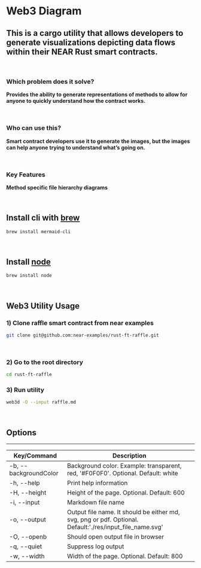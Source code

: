 # Web3 Diagram

## **This is a cargo utility that allows developers to generate visualizations depicting data flows within their NEAR Rust smart contracts.**

<br>

### Which problem does it solve?
**Provides the ability to generate representations of methods to allow for anyone to quickly understand how the contract works.**

<br>

### Who can use this?
**Smart contract developers use it to generate the images, but the images can help anyone trying to understand what’s going on.**

<br>

### Key Features
**Method specific file hierarchy diagrams**<br>

<br>

## Install cli with [brew](https://brew.sh/)

```bash
brew install mermaid-cli
```

<br>

## Install [node](https://gist.github.com/tomysmile/da3cb8194ec8f0e4df86#install-node)

```bash
brew install node
```

<br>

## Web3 Utility Usage


### 1) Clone raffle smart contract from near examples

```bash
git clone git@github.com:near-examples/rust-ft-raffle.git
```

<br>

### 2) Go to the root directory
```bash
cd rust-ft-raffle
```

### 3) Run utility
```bash
web3d -O --input raffle.md
```

<br>

## Options
___

| Key/Command | Description |
| ----------- | ----------- |
| -b, --backgroundColor | Background color. Example: transparent, red, '#F0F0F0'. Optional. Default: white |
| -h, --help | Print help information |
| -H, --height | Height of the page. Optional. Default: 600 |
| -i, --input  | Markdown file name |
| -o, --output | Output file name. It should be either md, svg, png or pdf. Optional. Default:'./res/input_file_name.svg' |
| -O, --openb | Should open output file in browser |
| -q, --quiet | Suppress log output |
| -w, --width | Width of the page. Optional. Default: 800 |